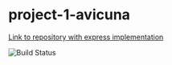 # project-1-avicuna
[Link to repository with express implementation](https://github.com/avicuna/ers-server "ERS Server Repository")

![Build Status](https://codebuild.us-west-2.amazonaws.com/badges?uuid=eyJlbmNyeXB0ZWREYXRhIjoibXlrQllGaCt6T0EwdkE4SUtVY2RpNDlmSTFMc3pGNU9henRlV0hDZWFJbEwzZWRic2NWMS9tZ2Q4RUJqRFRTZDVibUpWcmVxYXZlbm43UldGUkVXTHZZPSIsIml2UGFyYW1ldGVyU3BlYyI6IlFtQ1NUTkMvdm1ITHBtazUiLCJtYXRlcmlhbFNldFNlcmlhbCI6MX0%3D&branch=master)


